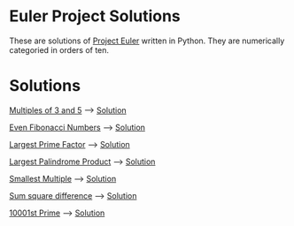 # Euler Project Solutions

These are solutions of [Project Euler](https://projecteuler.net/) written in Python. They are numerically categoried in orders of ten.

# Solutions

[Multiples of 3 and 5](https://projecteuler.net/problem=1) --> [Solution](1-10/multiples_of_3_and_5.py)

[Even Fibonacci Numbers](https://projecteuler.net/problem=2) --> [Solution](1-10/even_fibonacci_numbers.py)

[Largest Prime Factor](https://projecteuler.net/problem=3) --> [Solution](1-10/largest_prime_factor.py)

[Largest Palindrome Product](https://projecteuler.net/problem=4) --> [Solution](1-10/largest_palindrome_product.py)

[Smallest Multiple](https://projecteuler.net/problem=5) --> [Solution](1-10/smallest_multiple.py)

[Sum square difference](https://projecteuler.net/problem=6) --> [Solution](1-10/sum-square-difference.py)

[10001st Prime](https://projecteuler.net/problem=7) --> [Solution](1-10/10001st-prime.py)
